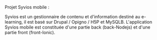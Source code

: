 Projet Syvios mobile :

Syvios est un gestionnaire de contenu et d'information destiné au e-learning, il est basé sur Drupal / Opigno / H5P et MySQLB.
L'application Syvios mobile est constituée d'une partie back (back-Nodejs) et d'une partie front (front-Ionic).
